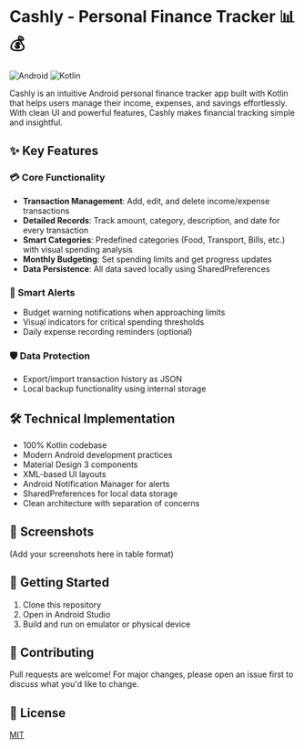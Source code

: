 # Cashly - Personal Finance Tracker 📊💰

![Android](https://img.shields.io/badge/Android-3DDC84?style=for-the-badge&logo=android&logoColor=white)
![Kotlin](https://img.shields.io/badge/Kotlin-0095D5?style=for-the-badge&logo=kotlin&logoColor=white)

Cashly is an intuitive Android personal finance tracker app built with Kotlin that helps users manage their income, expenses, and savings effortlessly. With clean UI and powerful features, Cashly makes financial tracking simple and insightful.

## ✨ Key Features

### 💳 Core Functionality
- **Transaction Management**: Add, edit, and delete income/expense transactions
- **Detailed Records**: Track amount, category, description, and date for every transaction
- **Smart Categories**: Predefined categories (Food, Transport, Bills, etc.) with visual spending analysis
- **Monthly Budgeting**: Set spending limits and get progress updates
- **Data Persistence**: All data saved locally using SharedPreferences

### 🔔 Smart Alerts
- Budget warning notifications when approaching limits
- Visual indicators for critical spending thresholds
- Daily expense recording reminders (optional)

### 🛡️ Data Protection
- Export/import transaction history as JSON
- Local backup functionality using internal storage

## 🛠️ Technical Implementation
- 100% Kotlin codebase
- Modern Android development practices
- Material Design 3 components
- XML-based UI layouts
- Android Notification Manager for alerts
- SharedPreferences for local data storage
- Clean architecture with separation of concerns

## 📱 Screenshots
(Add your screenshots here in table format)

## 🚀 Getting Started
1. Clone this repository
2. Open in Android Studio
3. Build and run on emulator or physical device

## 🤝 Contributing
Pull requests are welcome! For major changes, please open an issue first to discuss what you'd like to change.

## 📄 License
[MIT](https://choosealicense.com/licenses/mit/)
